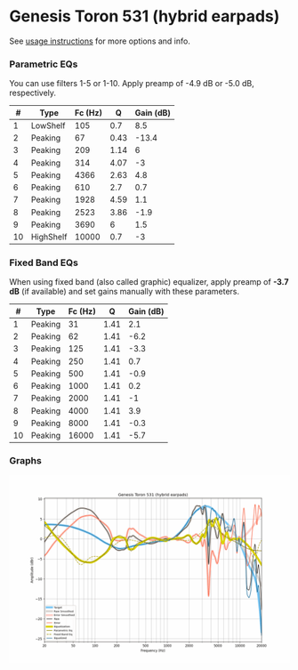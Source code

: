 # Genesis Toron 531 (hybrid earpads)
See [usage instructions](https://github.com/jaakkopasanen/AutoEq#usage) for more options and info.

### Parametric EQs
You can use filters 1-5 or 1-10. Apply preamp of -4.9 dB or -5.0 dB, respectively.

|   # | Type      |   Fc (Hz) |    Q |   Gain (dB) |
|-----|-----------|-----------|------|-------------|
|   1 | LowShelf  |       105 | 0.7  |         8.5 |
|   2 | Peaking   |        67 | 0.43 |       -13.4 |
|   3 | Peaking   |       209 | 1.14 |         6   |
|   4 | Peaking   |       314 | 4.07 |        -3   |
|   5 | Peaking   |      4366 | 2.63 |         4.8 |
|   6 | Peaking   |       610 | 2.7  |         0.7 |
|   7 | Peaking   |      1928 | 4.59 |         1.1 |
|   8 | Peaking   |      2523 | 3.86 |        -1.9 |
|   9 | Peaking   |      3690 | 6    |         1.5 |
|  10 | HighShelf |     10000 | 0.7  |        -3   |

### Fixed Band EQs
When using fixed band (also called graphic) equalizer, apply preamp of **-3.7 dB** (if available) and set gains manually with these parameters.

|   # | Type    |   Fc (Hz) |    Q |   Gain (dB) |
|-----|---------|-----------|------|-------------|
|   1 | Peaking |        31 | 1.41 |         2.1 |
|   2 | Peaking |        62 | 1.41 |        -6.2 |
|   3 | Peaking |       125 | 1.41 |        -3.3 |
|   4 | Peaking |       250 | 1.41 |         0.7 |
|   5 | Peaking |       500 | 1.41 |        -0.9 |
|   6 | Peaking |      1000 | 1.41 |         0.2 |
|   7 | Peaking |      2000 | 1.41 |        -1   |
|   8 | Peaking |      4000 | 1.41 |         3.9 |
|   9 | Peaking |      8000 | 1.41 |        -0.3 |
|  10 | Peaking |     16000 | 1.41 |        -5.7 |

### Graphs
![](./Genesis%20Toron%20531%20(hybrid%20earpads).png)
